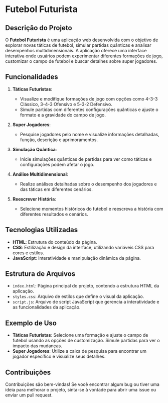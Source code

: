 # Futebol Futurista

## Descrição do Projeto

O **Futebol Futurista** é uma aplicação web desenvolvida com o objetivo de explorar novas táticas de futebol, simular partidas quânticas e analisar desempenhos multidimensionais. A aplicação oferece uma interface interativa onde usuários podem experimentar diferentes formações de jogo, customizar o campo de futebol e buscar detalhes sobre super jogadores.

## Funcionalidades

1. **Táticas Futuristas**:
    - Visualize e modifique formações de jogo com opções como 4-3-3 Clássico, 3-4-3 Ofensivo e 5-3-2 Defensivo.
    - Simule partidas com diferentes configurações quânticas e ajuste o formato e a gravidade do campo de jogo.

2. **Super Jogadores**:
    - Pesquise jogadores pelo nome e visualize informações detalhadas, função, descrição e aprimoramentos.

3. **Simulação Quântica**:
    - Inicie simulações quânticas de partidas para ver como táticas e configurações podem afetar o jogo.

4. **Análise Multidimensional**:
    - Realize análises detalhadas sobre o desempenho dos jogadores e das táticas em diferentes cenários.

5. **Reescrever História**:
    - Selecione momentos históricos do futebol e reescreva a história com diferentes resultados e cenários.

## Tecnologias Utilizadas

- **HTML**: Estrutura do conteúdo da página.
- **CSS**: Estilização e design da interface, utilizando variáveis CSS para cores e estilos.
- **JavaScript**: Interatividade e manipulação dinâmica da página.

## Estrutura de Arquivos

- `index.html`: Página principal do projeto, contendo a estrutura HTML da aplicação.
- `styles.css`: Arquivo de estilos que define o visual da aplicação.
- `script.js`: Arquivo de script JavaScript que gerencia a interatividade e as funcionalidades da aplicação.

## Exemplo de Uso

- **Táticas Futuristas**: Selecione uma formação e ajuste o campo de futebol usando as opções de customização. Simule partidas para ver o impacto das mudanças.
- **Super Jogadores**: Utilize a caixa de pesquisa para encontrar um jogador específico e visualize seus detalhes.

## Contribuições

Contribuições são bem-vindas! Se você encontrar algum bug ou tiver uma ideia para melhorar o projeto, sinta-se à vontade para abrir uma issue ou enviar um pull request.


